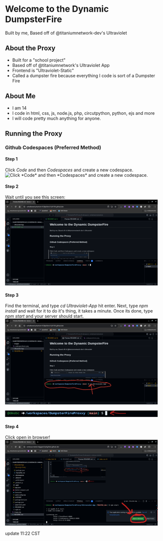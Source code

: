 # Welcome to the Dynamic DumpsterFire 
Built by me, Based off of @titaniumnetwork-dev's Ultraviolet
<br>

## About the Proxy
- Built for a "school project"
- Based off of @titaniumnetwork's Ultraviolet App
- Frontend is "Ultraviolet-Static"
- Called a dumpster fire because everything I code is sort of a Dumpster Fire

## About Me
- I am 14
- I code in html, css, js, node.js, php, circutpython, python, ejs and more
- I will code pretty much anything for anyone.

## Running the Proxy
### Github Codespaces (Preferred Method)
#### Step 1
Click *Code* and then *Codespaces* and create a new codespace.
<br>
<img src="https://www.matthewcanderson.com/content/images/2023/04/repo-new-codespace-3.png" width="500" title="Click *Code* and then *Codespaces* and create a new codespace.">

#### Step 2
Wait until you see this screen:
<br>
<img src="images/codespacehome.png" width="500">

#### Step 3
Find the terminal, and type *cd Ultraviolet-App* hit enter. Next, type *npm install* and wait for it to do it's thing, it takes a minute. Once its done, type *npm start* and your server should start.
<br>
<img src="images/codespacesterminal.png" width="500">
<br>
<br>
<img src="images/typeinterminal.png" width="500">

#### Step 4
Click open in browser!
<br>
<img src="images/openinbrowser.png" width="500">
<br>

update 11:22 CST
